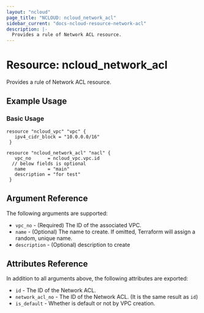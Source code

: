 ```yaml
---
layout: "ncloud"
page_title: "NCLOUD: ncloud_network_acl"
sidebar_current: "docs-ncloud-resource-network-acl"
description: |-
  Provides a rule of Network ACL resource.
---
```


# Resource: ncloud_network_acl

Provides a rule of Network ACL resource.

## Example Usage

### Basic Usage

```hcl
resource "ncloud_vpc" "vpc" {
   ipv4_cidr_block = "10.0.0.0/16"
 }
 
resource "ncloud_network_acl" "nacl" {
   vpc_no      = ncloud_vpc.vpc.id
  // below fields is optional
   name        = "main"
   description = "for test"
 }
```

## Argument Reference

The following arguments are supported:

* `vpc_no` - (Required) The ID of the associated VPC.
* `name` - (Optional) The name to create. If omitted, Terraform will assign a random, unique name.
* `description` - (Optional) description to create


## Attributes Reference

In addition to all arguments above, the following attributes are exported:

* `id` - The ID of the Network ACL.
* `network_acl_no` - The ID of the Network ACL. (It is the same result as `id`)
* `is_default` - Whether is default or not by VPC creation.
